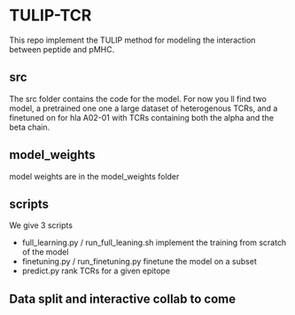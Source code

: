 # TULIP-TCR
This repo implement the TULIP method for modeling the interaction between peptide and pMHC.

## src
The src folder contains the code for the model.
For now you ll find two model, a pretrained one one a large dataset of heterogenous TCRs, and a finetuned on for hla A02-01 with TCRs containing both the alpha and the beta chain.


## model_weights
model weights are in the model_weights folder

## scripts
We give 3 scripts 
 - full_learning.py / run_full_leaning.sh implement the training from scratch of the model
 - finetuning.py / run_finetuning.py finetune the model on a subset
 - predict.py rank TCRs for a given epitope

## Data split and interactive collab to come

